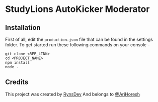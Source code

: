 # StudyLions AutoKicker Moderator


## Installation
First of all, edit the `production.json` file that can be found in the settings folder.
To get started run these following commands on your console -
```
git clone <REP_LINK>
cd <PROJECT_NAME>
npm install
node .
```

## Credits
This project was created by [RynsDev](https://github.com/rynsDev)
And belongs to [@AriHoresh](https://github.com/AriHoresh)
